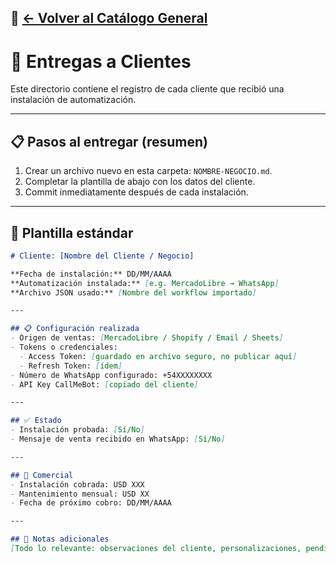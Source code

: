 🔗 [← Volver al Catálogo General](../CATALOGO.md)
---

# 📒 Entregas a Clientes

Este directorio contiene el registro de cada cliente que recibió una instalación de automatización.

---

## 📋 Pasos al entregar (resumen)
1. Crear un archivo nuevo en esta carpeta: `NOMBRE-NEGOCIO.md`.  
2. Completar la plantilla de abajo con los datos del cliente.  
3. Commit inmediatamente después de cada instalación.

---

## 📄 Plantilla estándar

```markdown
# Cliente: [Nombre del Cliente / Negocio]

**Fecha de instalación:** DD/MM/AAAA  
**Automatización instalada:** [e.g. MercadoLibre → WhatsApp]  
**Archivo JSON usado:** [Nombre del workflow importado]

---

## 📋 Configuración realizada
- Origen de ventas: [MercadoLibre / Shopify / Email / Sheets]  
- Tokens o credenciales:  
  - Access Token: [guardado en archivo seguro, no publicar aquí]  
  - Refresh Token: [ídem]  
- Número de WhatsApp configurado: +54XXXXXXXX  
- API Key CallMeBot: [copiado del cliente]  

---

## ✅ Estado
- Instalación probada: [Sí/No]  
- Mensaje de venta recibido en WhatsApp: [Sí/No]

---

## 💸 Comercial
- Instalación cobrada: USD XXX  
- Mantenimiento mensual: USD XX  
- Fecha de próximo cobro: DD/MM/AAAA

---

## 📝 Notas adicionales
[Todo lo relevante: observaciones del cliente, personalizaciones, pendientes]

